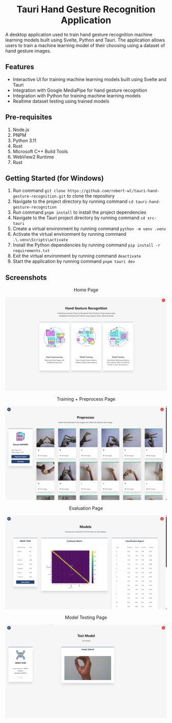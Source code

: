 <h1 align="center">Tauri Hand Gesture Recognition Application</h1>

A desktop application used to train hand gesture recognition machine learning models built using Svelte, Python and Tauri. 
The application allows users to train a machine learning model of their choosing using a dataset of hand gesture images.

## Features

- Interactive UI for training machine learning models built using Svelte and Tauri
- Integration with Google MediaPipe for hand gesture recognition
- Integration with Python for training machine learning models
- Realtime dataset testing using trained models

## Pre-requisites

1. Node.js
2. PNPM
3. Python 3.11
4. Rust
5. Microsoft C++ Build Tools
6. WebView2 Runtime
7. Rust

## Getting Started (for Windows)

1. Run command ``git clone https://github.com/robert-wl/tauri-hand-gesture-recognition.git`` to clone the repository
2. Navigate to the project directory by running command ``cd tauri-hand-gesture-recognition``
3. Run command ``pnpm install`` to install the project dependencies
4. Navigate to the Tauri project directory by running command ``cd src-tauri``
5. Create a virtual environment by running command ``python -m venv .venv``
6. Activate the virtual environment by running command ``.\.venv\Scripts\activate``
7. Install the Python dependencies by running command ``pip install -r requirements.txt``
8. Exit the virtual environment by running command ``deactivate``
9. Start the application by running command ``pnpm tauri dev``

## Screenshots

<p align="center">Home Page</p>

![image](.github/images/image-1.webp)

<p align="center">Training + Preprocess Page</p>

![image](.github/images/image-2.webp)

<p align="center">Evaluation Page</p>

![image](.github/images/image-3.webp)

<p align="center">Model Testing Page</p>

![image](.github/images/image-4.webp)


